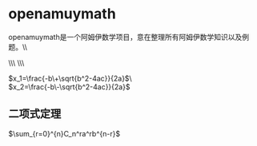 # openamuymath
openamuymath是一个阿姆伊数学项目，意在整理所有阿姆伊数学知识以及例题。\\\
<script type="text/javascript" async src="//cdn.bootcss.com/mathjax/2.7.0/MathJax.js?config=TeX-AMS-MML_HTMLorMML"></script>\\\
<script type="text/javascript" async src="https://cdnjs.cloudflare.com/ajax/libs/mathjax/2.7.1/MathJax.js?config=TeX-MML-AM_CHTML"></script>\\\
$x_1=\frac{-b\+\sqrt{b^2-4ac}}{2a}$\\\
$x_2=\frac{-b\-\sqrt{b^2-4ac}}{2a}$
## 二项式定理
$\sum_{r=0}^{n}C_n^ra^rb^{n-r}$
